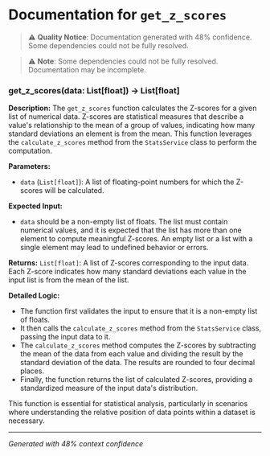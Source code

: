 # Documentation for `get_z_scores`

> ⚠️ **Quality Notice**: Documentation generated with 48% confidence. Some dependencies could not be fully resolved.


> ⚠️ **Note**: Some dependencies could not be fully resolved. Documentation may be incomplete.
### get_z_scores(data: List[float]) -> List[float]

**Description:**
The `get_z_scores` function calculates the Z-scores for a given list of numerical data. Z-scores are statistical measures that describe a value's relationship to the mean of a group of values, indicating how many standard deviations an element is from the mean. This function leverages the `calculate_z_scores` method from the `StatsService` class to perform the computation.

**Parameters:**
- `data` (`List[float]`): A list of floating-point numbers for which the Z-scores will be calculated.

**Expected Input:**
- `data` should be a non-empty list of floats. The list must contain numerical values, and it is expected that the list has more than one element to compute meaningful Z-scores. An empty list or a list with a single element may lead to undefined behavior or errors.

**Returns:**
`List[float]`: A list of Z-scores corresponding to the input data. Each Z-score indicates how many standard deviations each value in the input list is from the mean of the list.

**Detailed Logic:**
- The function first validates the input to ensure that it is a non-empty list of floats.
- It then calls the `calculate_z_scores` method from the `StatsService` class, passing the input data to it.
- The `calculate_z_scores` method computes the Z-scores by subtracting the mean of the data from each value and dividing the result by the standard deviation of the data. The results are rounded to four decimal places.
- Finally, the function returns the list of calculated Z-scores, providing a standardized measure of the input data's distribution. 

This function is essential for statistical analysis, particularly in scenarios where understanding the relative position of data points within a dataset is necessary.

---
*Generated with 48% context confidence*
